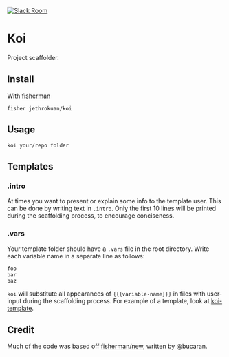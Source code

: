 [![Slack Room][slack-badge]][slack-link]

# Koi

Project scaffolder.

## Install

With [fisherman]

```
fisher jethrokuan/koi
```

## Usage

```
koi your/repo folder
```

## Templates
### .intro
At times you want to present or explain some info to the template user. This can be done by writing text in `.intro`. Only the first 10 lines will be printed during the scaffolding process, to encourage conciseness.

### .vars
Your template folder should have a `.vars` file in the root directory. Write each variable name in a separate line as follows:

```
foo
bar
baz
```

`koi` will substitute all appearances of `{{{variable-name}}}` in files with user-input during the scaffolding process. For example of a template, look at [koi-template].

## Credit
Much of the code was based off [fisherman/new], written by @bucaran.

[slack-link]: https://fisherman-wharf.herokuapp.com/
[slack-badge]: https://img.shields.io/badge/slack-join%20the%20chat-00B9FF.svg?style=flat-square
[fisherman]: https://github.com/fisherman/fisherman

[fisherman/new]:https://github.com/fisherman/new
[koi-template]: https://github.com/jethrokuan/koi-template
